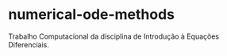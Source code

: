 # numerical-ode-methods
Trabalho Computacional da disciplina de Introdução à Equações Diferenciais.
